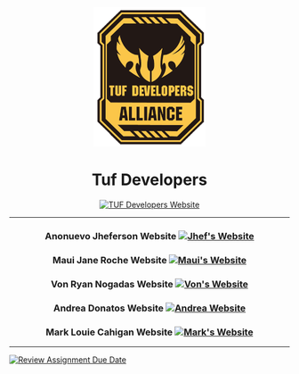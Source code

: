 <div align="center">
    <img width=200px height=250px src="https://github.com/PUP-BSIT/ex9-tuf_developers/blob/efc1a7e97c441eae6ed1a0c02ac5f2c97ba95ace/index_elements/TUFLOGO.png" />

# Tuf Developers
[![TUF Developers Website](https://img.shields.io/badge/Netlify-TUF%20Developers-FBC649?style=for-the-badge&logo=netlify&labelColor=221815)](https://tufdevelopers.netlify.app/)

---

### Anonuevo Jheferson Website [![Jhef's Website](https://img.shields.io/badge/Netlify-Jheferson-blue?style=for-the-badge&logo=netlify)](https://anonuevo-jheferson-comment-section.netlify.app/)

  
### Maui Jane Roche Website [![Maui's Website](https://img.shields.io/badge/Netlify-Maui-pink?style=for-the-badge&logo=netlify)](https://roche-maui-comment-section.netlify.app/)


### Von Ryan Nogadas Website [![Von's Website](https://img.shields.io/badge/Netlify-Von-red?style=for-the-badge&logo=netlify)](https://nogadas-vonryan.netlify.app/)


### Andrea Donatos Website [![Andrea Website](https://img.shields.io/badge/Netlify-Andrea-brightgreen?style=for-the-badge&logo=netlify)](https://andrea-donatos.netlify.app)


### Mark Louie Cahigan Website [![Mark's Website](https://img.shields.io/badge/Netlify-Mark-FBC649?style=for-the-badge&logo=netlify)](https://cahigan-marklouie.netlify.app/)

</div>

---

[![Review Assignment Due Date](https://classroom.github.com/assets/deadline-readme-button-24ddc0f5d75046c5622901739e7c5dd533143b0c8e959d652212380cedb1ea36.svg)](https://classroom.github.com/a/oqzwv9ca)